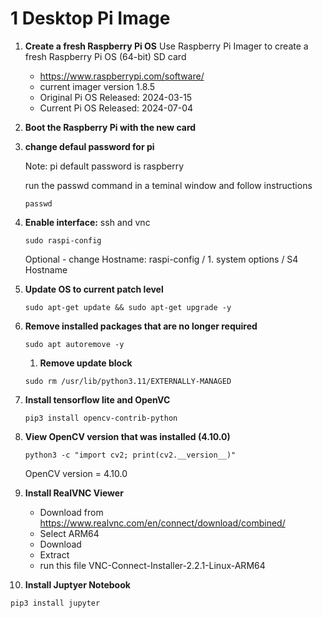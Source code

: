 # **1 Desktop Pi Image** 

1. **Create a fresh Raspberry Pi OS**
  Use Raspberry Pi Imager to create a fresh Raspberry Pi OS (64-bit) SD card
   - https://www.raspberrypi.com/software/
   - current imager version 1.8.5
   - Original Pi OS Released: 2024-03-15
   - Current Pi OS Released: 2024-07-04
  
3. **Boot the Raspberry Pi with the new card**

1. **change defaul password for pi**

   Note: pi default password is raspberry

   run the passwd command in a teminal window and follow instructions
   
    ~~~
    passwd
    ~~~
    
1. **Enable interface:** ssh and vnc

    ~~~
    sudo raspi-config
    ~~~
    Optional - change Hostname: raspi-config / 1. system options / S4 Hostname 

1. **Update OS to current patch level**

    ~~~
    sudo apt-get update && sudo apt-get upgrade -y
    ~~~
    
1. **Remove installed packages that are no longer required**

    ~~~
    sudo apt autoremove -y
    ~~~
    
    1. **Remove update block**

    ~~~
    sudo rm /usr/lib/python3.11/EXTERNALLY-MANAGED
    ~~~
    
1. **Install tensorflow lite and OpenVC**

    ~~~
    pip3 install opencv-contrib-python
    ~~~

1. **View OpenCV version that was installed (4.10.0)**

    ~~~
    python3 -c "import cv2; print(cv2.__version__)"
    ~~~
    OpenCV version = 4.10.0

1. **Install RealVNC Viewer**

    - Download from https://www.realvnc.com/en/connect/download/combined/
    - Select ARM64
    - Download
    - Extract
    - run this file VNC-Connect-Installer-2.2.1-Linux-ARM64

 1. **Install Juptyer Notebook**

  ~~~
  pip3 install jupyter
  ~~~
